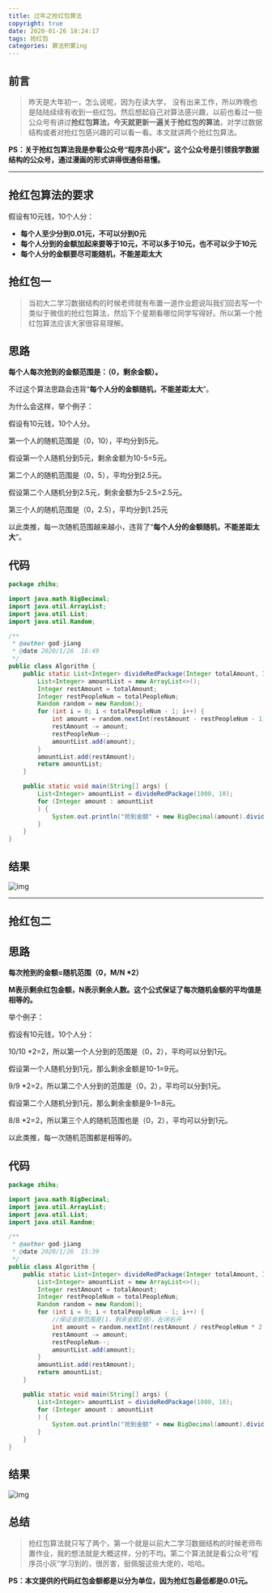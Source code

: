 ```yaml
---
title: 过年之抢红包算法
copyright: true
date: 2020-01-26 18:24:17
tags: 抢红包
categories: 算法积累ing
---
```


## 前言

> 昨天是大年初一，怎么说呢，因为在读大学， 没有出来工作，所以昨晚也是陆陆续续有收到一些红包。然后想起自己对算法感兴趣，以前也看过一些公众号有讲过**抢红包算法，**今天就更新一遍关于**抢红包的算法**，对学过数据结构或者对抢红包感兴趣的可以看一看。本文就讲两个抢红包算法。

<!--more-->

**PS：关于抢红包算法我是参看公众号“程序员小灰”。这个公众号是引领我学数据结构的公众号，通过漫画的形式讲得很通俗易懂。**

------

## **抢红包算法的要求**

假设有10元钱，10个人分：

- **每个人至少分到0.01元，不可以分到0元**
- **每个人分到的金额加起来要等于10元，不可以多于10元，也不可以少于10元**
- **每个人分的金额要尽可能随机，不能差距太大**

## **抢红包一**

> 当初大二学习数据结构的时候老师就有布置一道作业题说叫我们回去写一个类似于微信的抢红包算法，然后下个星期看哪位同学写得好。所以第一个抢红包算法应该大家很容易理解。

## 思路

**每个人每次抢到的金额范围是：（0，剩余金额）。**

不过这个算法思路会违背“**每个人分的金额随机，不能差距太大**”。

为什么会这样，举个例子：

假设有10元钱，10个人分。

第一个人的随机范围是（0，10），平均分到5元。

假设第一个人随机分到5元，剩余金额为10-5=5元。

第二个人的随机范围是（0，5），平均分到2.5元。

假设第二个人随机分到2.5元，剩余金额为5-2.5=2.5元。

第三个人的随机范围是（0，2.5），平均分到1.25元

以此类推，每一次随机范围越来越小，违背了“**每个人分的金额随机，不能差距太大**”。

## 代码

```java
package zhihu;

import java.math.BigDecimal;
import java.util.ArrayList;
import java.util.List;
import java.util.Random;

/**
 * @author god-jiang
 * @date 2020/1/26  16:49
 */
public class Algorithm {
    public static List<Integer> divideRedPackage(Integer totalAmount, Integer totalPeopleNum) {
        List<Integer> amountList = new ArrayList<>();
        Integer restAmount = totalAmount;
        Integer restPeopleNum = totalPeopleNum;
        Random random = new Random();
        for (int i = 0; i < totalPeopleNum - 1; i++) {
            int amount = random.nextInt(restAmount - restPeopleNum - 1) + 1;
            restAmount -= amount;
            restPeopleNum--;
            amountList.add(amount);
        }
        amountList.add(restAmount);
        return amountList;
    }

    public static void main(String[] args) {
        List<Integer> amountList = divideRedPackage(1000, 10);
        for (Integer amount : amountList
        ) {
            System.out.println("抢到金额" + new BigDecimal(amount).divide(new BigDecimal(100)));
        }
    }
}
```

## 结果

![img](https://pic2.zhimg.com/80/v2-15d72ce41de42df15c8f392da0c7921d_hd.jpg)

------

## 抢红包二

## 思路

**每次抢到的金额=随机范围（0，M/N \*2）**

**M表示剩余红包金额，N表示剩余人数。这个公式保证了每次随机金额的平均值是相等的。**

举个例子：

假设有10元钱，10个人分：

10/10 *2=2，所以第一个人分到的范围是（0，2），平均可以分到1元。

假设第一个人随机分到1元，那么剩余金额是10-1=9元。

9/9 *2=2，所以第二个人分到的范围是（0，2），平均可以分到1元。

假设第二个人随机分到1元，那么剩余金额是9-1=8元。

8/8 *2=2，所以第三个人的随机范围也是（0，2），平均可以分到1元。

以此类推，每一次随机范围都是相等的。

## 代码

```java
package zhihu;

import java.math.BigDecimal;
import java.util.ArrayList;
import java.util.List;
import java.util.Random;

/**
 * @author god-jiang
 * @date 2020/1/26  15:39
 */
public class Algorithm {
    public static List<Integer> divideRedPackage(Integer totalAmount, Integer totalPeopleNum) {
        List<Integer> amountList = new ArrayList<>();
        Integer restAmount = totalAmount;
        Integer restPeopleNum = totalPeopleNum;
        Random random = new Random();
        for (int i = 0; i < totalPeopleNum - 1; i++) {
            //保证金额范围是[1，剩余金额2倍），左闭右开
            int amount = random.nextInt(restAmount / restPeopleNum * 2 - 1) + 1;
            restAmount -= amount;
            restPeopleNum--;
            amountList.add(amount);
        }
        amountList.add(restAmount);
        return amountList;
    }

    public static void main(String[] args) {
        List<Integer> amountList = divideRedPackage(1000, 10);
        for (Integer amount : amountList
        ) {
            System.out.println("抢到金额" + new BigDecimal(amount).divide(new BigDecimal(100)));
        }
    }
}
```

## 结果

![img](https://pic1.zhimg.com/80/v2-865c5937786868dcd6f08730a594c898_hd.jpg)

## 总结

> 抢红包算法就只写了两个，第一个就是以前大二学习数据结构的时候老师布置作业，我的想法就是大概这样，分的不均。第二个算法就是看公众号“程序员小灰”学习到的，很厉害，挺佩服这些大佬的，哈哈。

**PS：本文提供的代码红包金额都是以分为单位，因为抢红包最低都是0.01元。**